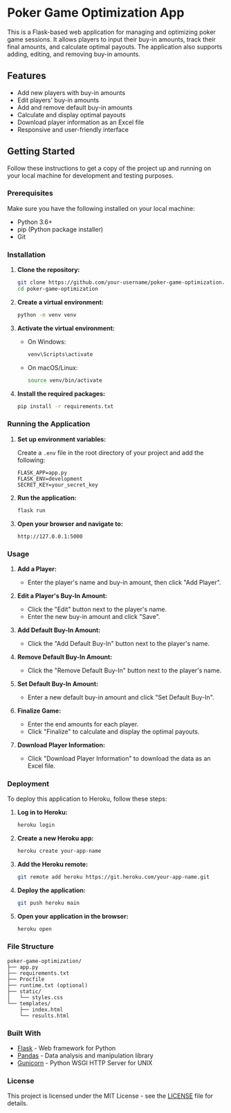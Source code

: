 # Poker Game Optimization App

This is a Flask-based web application for managing and optimizing poker game sessions. It allows players to input their buy-in amounts, track their final amounts, and calculate optimal payouts. The application also supports adding, editing, and removing buy-in amounts.

## Features

- Add new players with buy-in amounts
- Edit players' buy-in amounts
- Add and remove default buy-in amounts
- Calculate and display optimal payouts
- Download player information as an Excel file
- Responsive and user-friendly interface

## Getting Started

Follow these instructions to get a copy of the project up and running on your local machine for development and testing purposes.

### Prerequisites

Make sure you have the following installed on your local machine:

- Python 3.6+
- pip (Python package installer)
- Git

### Installation

1. **Clone the repository:**

    ```bash
    git clone https://github.com/your-username/poker-game-optimization.git
    cd poker-game-optimization
    ```

2. **Create a virtual environment:**

    ```bash
    python -m venv venv
    ```

3. **Activate the virtual environment:**

    - On Windows:

        ```bash
        venv\Scripts\activate
        ```

    - On macOS/Linux:

        ```bash
        source venv/bin/activate
        ```

4. **Install the required packages:**

    ```bash
    pip install -r requirements.txt
    ```

### Running the Application

1. **Set up environment variables:**

    Create a `.env` file in the root directory of your project and add the following:

    ```plaintext
    FLASK_APP=app.py
    FLASK_ENV=development
    SECRET_KEY=your_secret_key
    ```

2. **Run the application:**

    ```bash
    flask run
    ```

3. **Open your browser and navigate to:**

    ```
    http://127.0.0.1:5000
    ```

### Usage

1. **Add a Player:**

    - Enter the player's name and buy-in amount, then click "Add Player".

2. **Edit a Player's Buy-In Amount:**

    - Click the "Edit" button next to the player's name.
    - Enter the new buy-in amount and click "Save".

3. **Add Default Buy-In Amount:**

    - Click the "Add Default Buy-In" button next to the player's name.

4. **Remove Default Buy-In Amount:**

    - Click the "Remove Default Buy-In" button next to the player's name.

5. **Set Default Buy-In Amount:**

    - Enter a new default buy-in amount and click "Set Default Buy-In".

6. **Finalize Game:**

    - Enter the end amounts for each player.
    - Click "Finalize" to calculate and display the optimal payouts.

7. **Download Player Information:**

    - Click "Download Player Information" to download the data as an Excel file.

### Deployment

To deploy this application to Heroku, follow these steps:

1. **Log in to Heroku:**

    ```bash
    heroku login
    ```

2. **Create a new Heroku app:**

    ```bash
    heroku create your-app-name
    ```

3. **Add the Heroku remote:**

    ```bash
    git remote add heroku https://git.heroku.com/your-app-name.git
    ```

4. **Deploy the application:**

    ```bash
    git push heroku main
    ```

5. **Open your application in the browser:**

    ```bash
    heroku open
    ```

### File Structure

```plaintext
poker-game-optimization/
├── app.py
├── requirements.txt
├── Procfile
├── runtime.txt (optional)
├── static/
│   └── styles.css
└── templates/
    ├── index.html
    └── results.html
```

### Built With

- [Flask](https://flask.palletsprojects.com/) - Web framework for Python
- [Pandas](https://pandas.pydata.org/) - Data analysis and manipulation library
- [Gunicorn](https://gunicorn.org/) - Python WSGI HTTP Server for UNIX

### License

This project is licensed under the MIT License - see the [LICENSE](LICENSE) file for details.
